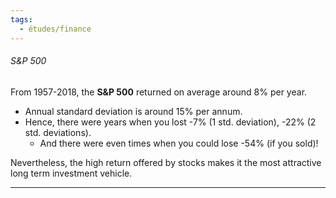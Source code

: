 ```yaml
---
tags:
  - études/finance
---
```






###### S&P 500
From 1957-2018, the **S&P 500** returned on average around 8% per year.
- Annual standard deviation is around 15% per annum.
- Hence, there were years when you lost -7% (1 std. deviation), -22% (2 std. deviations).
	- And there were even times when you could lose -54% (if you sold)!

Nevertheless, the high return offered by stocks makes it the most attractive long term investment vehicle.


-----